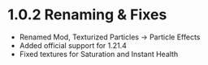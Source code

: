 # 1.0.2 Renaming & Fixes
- Renamed Mod, Texturized Particles → Particle Effects
- Added official support for 1.21.4
- Fixed textures for Saturation and Instant Health